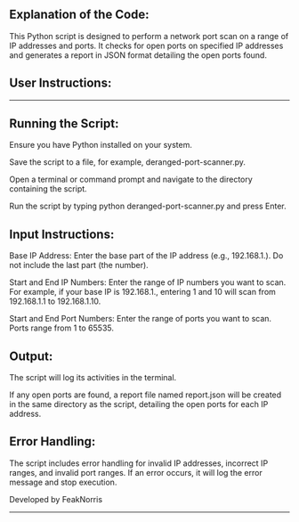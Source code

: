 Explanation of the Code:
------------------------

This Python script is designed to perform a network port scan on a range of IP addresses and ports. It checks for open ports on 
specified IP addresses and generates a report in JSON format detailing the open ports found.



User Instructions:
------------------
------------------


Running the Script:
-------------------

Ensure you have Python installed on your system.

Save the script to a file, for example, deranged-port-scanner.py.

Open a terminal or command prompt and navigate to the directory containing the script.

Run the script by typing python deranged-port-scanner.py and press Enter.



Input Instructions:
-------------------

Base IP Address: Enter the base part of the IP address (e.g., 192.168.1.). Do not include the last part (the number).

Start and End IP Numbers: Enter the range of IP numbers you want to scan. For example, if your base IP is 192.168.1., 
entering 1 and 10 will scan from 192.168.1.1 to 192.168.1.10.

Start and End Port Numbers: Enter the range of ports you want to scan. Ports range from 1 to 65535.



Output:
-------

The script will log its activities in the terminal.

If any open ports are found, a report file named report.json will be created in the same directory as the script, detailing the open ports for each IP address.



Error Handling:
---------------

The script includes error handling for invalid IP addresses, incorrect IP ranges, and invalid port ranges. If an error occurs, it will log the 
error message and stop execution.



Developed by FeakNorris

-----------------------